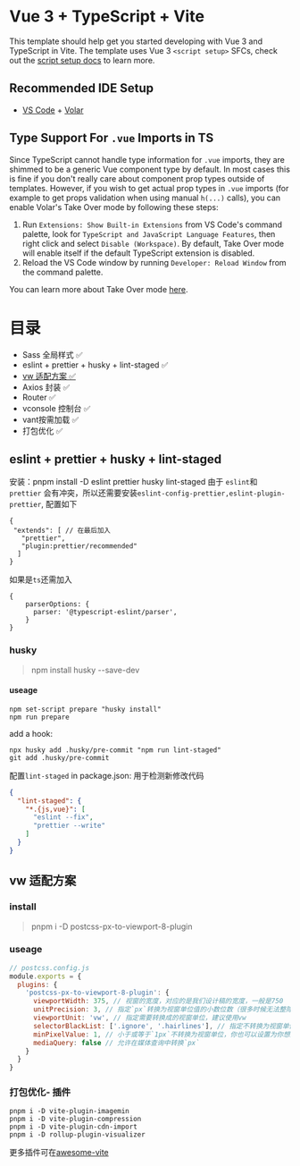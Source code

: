 # Vue 3 + TypeScript + Vite

This template should help get you started developing with Vue 3 and TypeScript in Vite. The template uses Vue
3 `<script setup>` SFCs, check out
the [script setup docs](https://v3.vuejs.org/api/sfc-script-setup.html#sfc-script-setup) to learn more.

## Recommended IDE Setup

- [VS Code](https://code.visualstudio.com/) + [Volar](https://marketplace.visualstudio.com/items?itemName=Vue.volar)

## Type Support For `.vue` Imports in TS

Since TypeScript cannot handle type information for `.vue` imports, they are shimmed to be a generic Vue component type
by default. In most cases this is fine if you don't really care about component prop types outside of templates.
However, if you wish to get actual prop types in `.vue` imports (for example to get props validation when using
manual `h(...)` calls), you can enable Volar's Take Over mode by following these steps:

1. Run `Extensions: Show Built-in Extensions` from VS Code's command palette, look
   for `TypeScript and JavaScript Language Features`, then right click and select `Disable (Workspace)`. By default,
   Take Over mode will enable itself if the default TypeScript extension is disabled.
2. Reload the VS Code window by running `Developer: Reload Window` from the command palette.

You can learn more about Take Over mode [here](https://github.com/johnsoncodehk/volar/discussions/471).

# 目录

- Sass 全局样式 ✅
- eslint + prettier + husky + lint-staged ✅
- [vw 适配方案 ✅](#husky)
- Axios 封装 ✅
- Router ✅
- vconsole 控制台 ✅
- vant按需加载 ✅
- 打包优化 ✅

## eslint + prettier + husky + lint-staged

安装：pnpm install -D eslint prettier husky lint-staged
由于 `eslint`和 `prettier` 会有冲突，所以还需要安装`eslint-config-prettier,eslint-plugin-prettier`, 配置如下

  ```
  {
   "extends": [ // 在最后加入 
     "prettier",
     "plugin:prettier/recommended"
    ]
  }
  ```

如果是`ts`还需加入

```
{
    parserOptions: {
      parser: '@typescript-eslint/parser',
    }
}
  ```


### husky
> npm install husky --save-dev
#### useage
```shell
npm set-script prepare "husky install"
npm run prepare
```
add a hook:
```shell
npx husky add .husky/pre-commit "npm run lint-staged"
git add .husky/pre-commit
```
配置`lint-staged` in package.json: 用于检测新修改代码

```json
{
  "lint-staged": {
    "*.{js,vue}": [
      "eslint --fix",
      "prettier --write"
    ]
  }
}
```

## vw 适配方案
### install
> pnpm i -D postcss-px-to-viewport-8-plugin
### useage
```js
// postcss.config.js
module.exports = {
  plugins: {
    'postcss-px-to-viewport-8-plugin': {
      viewportWidth: 375, // 视窗的宽度，对应的是我们设计稿的宽度，一般是750
      unitPrecision: 3, // 指定`px`转换为视窗单位值的小数位数（很多时候无法整除）
      viewportUnit: 'vw', // 指定需要转换成的视窗单位，建议使用vw
      selectorBlackList: ['.ignore', '.hairlines'], // 指定不转换为视窗单位的类，可以自定义，可以无限添加,建议使用vw
      minPixelValue: 1, // 小于或等于`1px`不转换为视窗单位，你也可以设置为你想要的值
      mediaQuery: false // 允许在媒体查询中转换`px`
    }
  }
}
```
### 打包优化- 插件
```shell
pnpm i -D vite-plugin-imagemin
pnpm i -D vite-plugin-compression
pnpm i -D vite-plugin-cdn-import
pnpm i -D rollup-plugin-visualizer
```
更多插件可在[awesome-vite](https://github.com/vitejs/awesome-vite#plugins)
